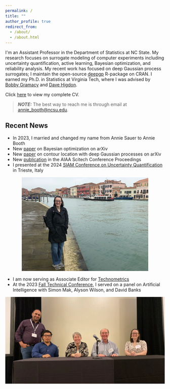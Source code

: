 ```yaml
---
permalink: /
title: ""
author_profile: true
redirect_from: 
  - /about/
  - /about.html
---
```


I'm an Assistant Professor in the Department of Statistics at NC State.  My research focuses on surrogate modeling of computer experiments including uncertainty quantification, active learning, Bayesian optimization, and reliability analysis.  My recent work has focused on deep Gaussian process surrogates; I maintain the open-source [deepgp](https://cran.r-project.org/package=deepgp) R-package on CRAN.   I earned my Ph.D. in Statistics at Virginia Tech, where I was advised by [Bobby Gramacy](https://bobby.johnson-gramacy.com/) and [Dave Higdon](https://www.stat.vt.edu/people/stat-faculty/higdon-david.html).

Click [here](/files/BoothCV.pdf) to view my complete CV.

> **_NOTE:_** The best way to reach me is through email at annie_booth@ncsu.edu.

Recent News
------

* In 2023, I married and changed my name from Annie Sauer to Annie Booth
* New [paper](https://arxiv.org/pdf/2308.04420.pdf) on Bayesian optimization on arXiv
* New [paper](https://arxiv.org/pdf/2308.04420.pdf) on contour location with deep Gaussian processes on arXiv
* New [publication](https://arc.aiaa.org/doi/abs/10.2514/6.2024-0577) in the AIAA Scitech Conference Proceedings
* I presented at the 2024 [SIAM Conference on Uncertainty Quantification](https://www.siam.org/conferences/cm/conference/uq24) in Trieste, Italy

<center><img src="/images/italy.jpg" width="400"></center>

* I am now serving as Associate Editor for [Technometrics](https://www.tandfonline.com/action/journalInformation?show=editorialBoard&journalCode=utch20)
* At the 2023 [Fall Technical Conference](https://falltechnicalconference.org/2023-program/), I served on a panel on Artificial Intelligence with Simon Mak, Alyson Wilson, and David Banks

<center><img src="/images/ftc.png" width="700"></center>
